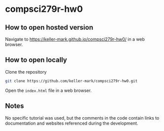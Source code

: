 # compsci279r-hw0

## How to open hosted version

Navigate to https://keller-mark.github.io/compsci279r-hw0/ in a web browser.

## How to open locally

Clone the repository

```sh
git clone https://github.com/keller-mark/compsci279r-hw0.git
```

Open the `index.html` file in a web browser.

## Notes

No specific tutorial was used, but the comments in the code contain links to documentation and websites referenced during the development.